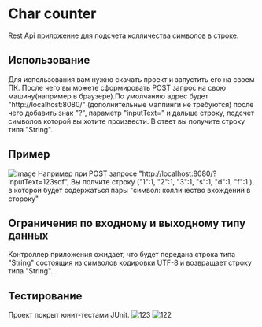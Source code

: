 # Char counter
Rest Api приложение для подсчета колличества символов в строке.

## Использование
Для использования вам нужно скачать проект и запустить его на своем ПК.
После чего вы можете сформировать POST запрос на свою машину(например в браузере).По умолчанию адрес будет "http://localhost:8080/"  (дополнительные маппинги не требуются) 
после чего добавить знак "?", параметр "inputText=" и дальше строку, подсчет символов которой вы хотите произвести.
В ответ вы получите строку типа "String".

## Пример
![image](https://github.com/Valyez/CharCounter/assets/110019442/e40d03a4-490c-4100-bc14-372ea911b272)
Например при POST запросе "http://localhost:8080/?inputText=123sdf", Вы полчите строку ("1":1, "2":1, "3":1, "s":1, "d":1, "f":1 ),
 в которой будет содержаться пары "символ: колличество вхождений в стороку"


## Ограничения по входному и выходному типу данных
Контроллер приложения ожидает, что будет передана строка типа "String" состоящия из символов кодировки UTF-8 и возвращает cтроку типа "String".

## Тестирование
Проект покрыт юнит-тестами JUnit. 
![123](https://github.com/Valyez/CharCounter/assets/110019442/d1367a88-92ed-45a5-aa40-88d31b539721)
![122](https://github.com/Valyez/CharCounter/assets/110019442/a81d4c53-ee69-42f3-b45a-71d0aebbc631)
